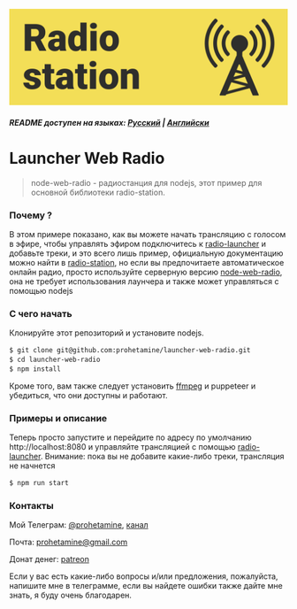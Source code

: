 ![logo](https://github.com/prohetamine/radio-station/blob/main/media/logo.png)

##### README доступен на языках: [Русский](https://github.com/prohetamine/launcher-web-radio/blob/main/README/russian.md) | [Английски](https://github.com/prohetamine/launcher-web-radio/blob/main/README.md)


# Launcher Web Radio

> node-web-radio - радиостанция для nodejs, этот пример для основной библиотеки radio-station.

### Почему ?
В этом примере показано, как вы можете начать трансляцию с голосом в эфире, чтобы управлять эфиром подключитесь к [radio-launcher](https://github.com/prohetamine/radio-launcher) и добавьте треки, и это всего лишь пример, официальную документацию можно найти в [radio-station](https://github.com/prohetamine/radio-station), но если вы предпочитаете автоматическое онлайн радио, просто используйте серверную версию [node-web-radio](https://github.com/prohetamine/node-web-radio), она не требует использования лаунчера и также может управляться с помощью nodejs

### С чего начать

Клонируйте этот репозиторий и установите nodejs.

```sh
$ git clone git@github.com:prohetamine/launcher-web-radio.git
$ cd launcher-web-radio
$ npm install
```

Кроме того, вам также следует установить [ffmpeg](https://ffmpeg.org/download.html) и puppeteer и убедиться, что они доступны и работают.

### Примеры и описание

Теперь просто запустите и перейдите по адресу по умолчанию http://localhost:8080 и управляйте трансляцией с помощью [radio-launcher](https://github.com/prohetamine/radio-launcher). Внимание: пока вы не добавите какие-либо треки, трансляция не начнется

```sh
$ npm run start
```

### Контакты

Мой Телеграм: [@prohetamine](https://t.me/prohetamine), [канал](https://t.me/prohetamines)

Почта: prohetamine@gmail.com

Донат денег: [patreon](https://www.patreon.com/prohetamine)

Если у вас есть какие-либо вопросы и/или предложения, пожалуйста, напишите мне в телеграмме, если вы найдете ошибки также дайте мне знать, я буду очень благодарен.
